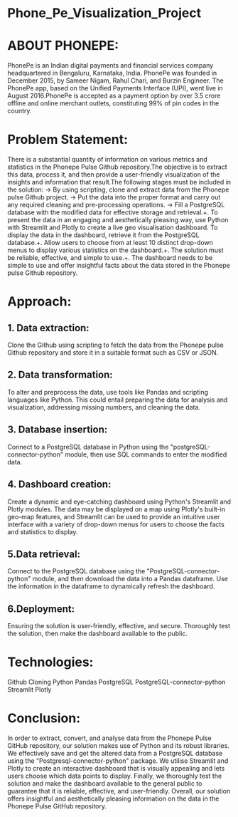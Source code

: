 # Phone_Pe_Visualization_Project

# ABOUT PHONEPE:
PhonePe is an Indian digital payments and financial services company headquartered in Bengaluru, Karnataka, India. PhonePe was founded in December 2015, by Sameer Nigam, Rahul Chari, and Burzin Engineer. The PhonePe app, based on the Unified Payments Interface (UPI), went live in August 2016.PhonePe is accepted as a payment option by over 3.5 crore offline and online merchant outlets, constituting 99% of pin codes in the country.

# Problem Statement:
There is a substantial quantity of information on various metrics and statistics in the Phonepe Pulse Github repository.The objective is to extract this data, process it, and then provide a user-friendly visualization of the insights and information that result.The following stages must be included in the solution:
-> By using scripting, clone and extract data from the Phonepe pulse Github project.
-> Put the data into the proper format and carry out any required cleaning and pre-processing operations.
-> Fill a PostgreSQL database with the modified data for effective storage and retrieval.+. To present the data in an engaging and aesthetically pleasing way, use Python with Streamlit and Plotly to create a live geo visualisation dashboard.
To display the data in the dashboard, retrieve it from the PostgreSQL database.+. Allow users to choose from at least 10 distinct drop-down menus to display various statistics on the dashboard.+. The solution must be reliable, effective, and simple to use.+. The dashboard needs to be simple to use and offer insightful facts about the data stored in the Phonepe pulse Github repository.

# Approach:
## 1. Data extraction:
Clone the Github using scripting to fetch the data from the Phonepe pulse Github repository and store it in a suitable format such as CSV or JSON.

## 2. Data transformation:
To alter and preprocess the data, use tools like Pandas and scripting languages like Python. This could entail preparing the data for analysis and visualization, addressing missing numbers, and cleaning the data.

## 3. Database insertion:
Connect to a PostgreSQL database in Python using the "postgreSQL-connector-python" module, then use SQL commands to enter the modified data.

## 4.  Dashboard creation:
Create a dynamic and eye-catching dashboard using Python's Streamlit and Plotly modules. The data may be displayed on a map using Plotly's built-in geo-map features, and Streamlit can be used to provide an intuitive user interface with a variety of drop-down menus for users to choose the facts and statistics to display.

## 5.Data retrieval:
Connect to the PostgreSQL database using the "PostgreSQL-connector-python" module, and then download the data into a Pandas dataframe. Use the information in the dataframe to dynamically refresh the dashboard.

## 6.Deployment:
Ensuring the solution is user-friendly, effective, and secure. Thoroughly test the solution, then make the dashboard available to the public.

# Technologies:
Github Cloning
Python
Pandas
PostgreSQL
PostgreSQL-connector-python
Streamlit
Plotly

# Conclusion:
In order to extract, convert, and analyse data from the Phonepe Pulse GitHub repository, our solution makes use of Python and its robust libraries.
We effectively save and get the altered data from a PostgreSQL database using the "Postgresql-connector-python" package.
We utilise Streamlit and Plotly to create an interactive dashboard that is visually appealing and lets users choose which data points to display.
Finally, we thoroughly test the solution and make the dashboard available to the general public to guarantee that it is reliable, effective, and user-friendly.
Overall, our solution offers insightful and aesthetically pleasing information on the data in the Phonepe Pulse GitHub repository.



   





